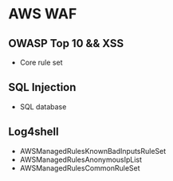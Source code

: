# AWS WAF
## OWASP Top 10 && XSS
- Core rule set
## SQL Injection
- SQL database
## Log4shell
- AWSManagedRulesKnownBadInputsRuleSet
- AWSManagedRulesAnonymousIpList
- AWSManagedRulesCommonRuleSet